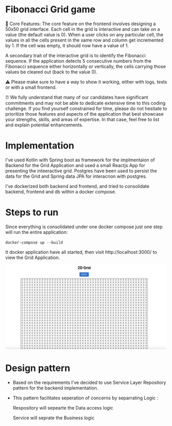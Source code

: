 # Fibonacci Grid game


🎯 Core Features: The core feature on the frontend involves designing a 50x50 grid interface. Each cell in the grid is interactive and can take on a value (the default value is 0). When a user clicks on any particular cell, the values in all the cells present in the same row and column get incremented by 1. If the cell was empty, it should now have a value of 1.

A secondary trait of the interactive grid is to identify the Fibonacci sequence. If the application detects 5 consecutive numbers from the Fibonacci sequence either horizontally or vertically, the cells carrying those values be cleared out (back to the value 0).

⚠️ Please make sure to have a way to show it working, either with logs, tests or with a small frontend.

⏰ We fully understand that many of our candidates have significant commitments and may not be able to dedicate extensive time to this coding challenge. If you find yourself constrained for time, please do not hesitate to prioritize those features and aspects of the application that best showcase your strengths, skills, and areas of expertise. In that case, feel free to list and explain potential enhancements.


# Implementation

I've used Kotlin with Spring boot as framework for the implmentaion of Backend for the Grid Application and used a small Reactjs App for presenting the inteeractive grid. Postgres have been used to persist the data for the Grid and Spring data JPA for interacrion with postgres.

I've dockerized both backend and frontend, and tried to consolidate backend, frontend and db within a docker compose.

# Steps to run 

Since everything is consolidated under one docker compose just one step will run the entire application:

`docker-compose up --build`

It docker application have all started, then visit http://localhost:3000/ to view the Grid Application.

![preview](/preview.png)


# Design pattern
* Based on the requirements I've decided to use Service Layer Repository pattern for the backend implementation.
* This pattern facilitates seperation of concerns by separrating Logic :
    
    Respository will sepearte the Data access logic 

    Service will seprate the Business logic

